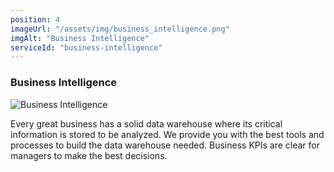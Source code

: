 ```yaml
---
position: 4
imageUrl: "/assets/img/business_intelligence.png"
imgAlt: "Business Intelligence"
serviceId: "business-intelligence"
---
```


### Business Intelligence

<div class="content">
  <div class="image-container">
      <img src="{{ "/assets/img/business_intelligence.png" | relative_url }}" alt="Business Intelligence"/>
  </div>
  <div class="text-container">
    <p>Every great business has a solid data warehouse where its critical information  is stored to be analyzed. We provide you with the best tools and processes to build the data warehouse needed. Business KPIs are clear for managers to make the best decisions.</p>
  </div>
</div>
